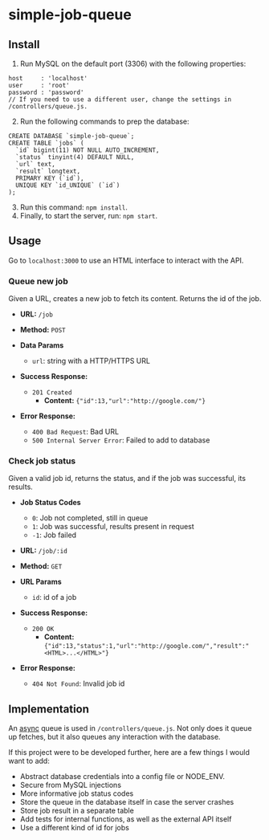 # simple-job-queue

## Install
1. Run MySQL on the default port (3306) with the following properties:
```
host     : 'localhost'
user     : 'root'
password : 'password'
// If you need to use a different user, change the settings in /controllers/queue.js.
```
2. Run the following commands to prep the database:
```
CREATE DATABASE `simple-job-queue`;
CREATE TABLE `jobs` (
  `id` bigint(11) NOT NULL AUTO_INCREMENT,
  `status` tinyint(4) DEFAULT NULL,
  `url` text,
  `result` longtext,
  PRIMARY KEY (`id`),
  UNIQUE KEY `id_UNIQUE` (`id`)
);
```
3. Run this command: `npm install`.
4. Finally, to start the server, run: `npm start`.

## Usage
Go to `localhost:3000` to use an HTML interface to interact with the API.

### Queue new job
Given a URL, creates a new job to fetch its content. Returns the id of the job.

* **URL:** `/job`

* **Method:** `POST`

* **Data Params**
	* `url`: string with a HTTP/HTTPS URL

* **Success Response:**
	* `201 Created`
		* **Content:** `{"id":13,"url":"http://google.com/"}`

* **Error Response:**
	* `400 Bad Request`: Bad URL
	* `500 Internal Server Error`: Failed to add to database

### Check job status
Given a valid job id, returns the status, and if the job was successful, its
results.

* **Job Status Codes**
	* `0`: Job not completed, still in queue
	* `1`: Job was successful, results present in request
	* `-1`: Job failed

* **URL:** `/job/:id`

* **Method:** `GET`

* **URL Params**
	* `id`: id of a job

* **Success Response:**
	* `200 OK`
		* **Content:** `{"id":13,"status":1,"url":"http://google.com/","result":"<HTML>...</HTML>"}`

* **Error Response:**
	* `404 Not Found`: Invalid job id

## Implementation
An [async](https://github.com/caolan/async) queue is used in
`/controllers/queue.js`. Not only does it queue up fetches, but it also queues
any interaction with the database.

If this project were to be developed further, here are a few things I would
want to add:
* Abstract database credentials into a config file or NODE_ENV.
* Secure from MySQL injections
* More informative job status codes
* Store the queue in the database itself in case the server crashes
* Store job result in a separate table
* Add tests for internal functions, as well as the external API itself
* Use a different kind of id for jobs
